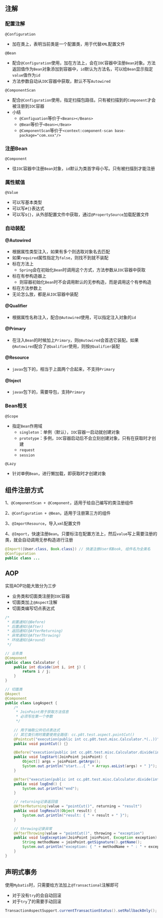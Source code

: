 ## 注解

### 配置注解

`@Configuration`

- 加在类上，表明当前类是一个配置类，用于代替`XML`配置文件

`@Bean`

- 配合`@Configuration`使用，加在方法上，会在`IOC`容器中注册`Bean`对象。方法返回值作为`Bean`对象添加到容器中，`id`默认为方法名，可以给`Bean`显示指定`value`值作为`id`
- 方法参数自动从`IOC`容器中获取，默认不写`Autowired`

`@ComponentScan`
  - 配合`@Configuration`使用，指定扫描包路径。只有被扫描到的`Component`才会被注册到`IOC`容器
- 小结
  - `@Configuation`等价于`<Beans></Beans>`
  - `@Bean`等价于`<Bean></Bean>`
  - `@ComponentScan`等价于`<context:component-scan base-package="com.xxx"/>`

### 注册Bean

`@Component`

- 往`IOC`容器中注册`Bean`对象，`id`默认为类首字母小写。只有被扫描到才能注册

### 属性赋值

`@Value`

- 可以写基本类型
- 可以写`#{}`表达式
- 可以写`${}`，从外部配置文件中获取，通过`@PropertySource`加载配置文件

### 自动装配

#### @Autowired

- 根据属性类型注入，如果有多个则选取对象名去匹配
- 如果`required`属性指定为`false`，则找不到就不装配
- 标在方法上
  - `Spring`会在初始化`Bean`时调用这个方式，方法参数从`IOC`容器中获取
- 标在有参构造器上
  - 则容器初始化`Bean`时不会调用默认的无参构造，而是调用这个有参构造
- 标在方法参数上
- 无论怎么放，都是从`IOC`容器中装配

#### @Qualifier

- 根据属性名称注入，配合`@Autowired`使用，可以指定注入对象的`id`

#### @Primary

- 在注入`Bean`的时候加上`Primary`，则`@Autowired`会首选它装配。如果`@Autowired`配合了`@Qualifier`使用，则按`@Qualifier`装配

#### @Resource

- `javax`包下的，相当于上面两个合起来，不支持`Primary`

#### @Inject

- `javax`包下的，需要导包，支持`Primary`

### Bean相关

`@Scope`

- 指定`Bean`作用域
  - `singleton`：单例（默认），`IOC`容器一启动就创建对象
  - `prototype`：多例，`IOC`容器启动后不会立刻创建对象，只有在获取时才创建
  - `request`
  - `session`

`@Lazy`

- 针对单例`Bean`，进行懒加载，即获取时才创建对象

## 组件注册方式

1、`@ComponentScan + @Component`，适用于给自己编写的类注册组件

2、`@Configuration + @Bean`，适用于注册第三方的组件

3、`@ImportResource`，导入`xml`配置文件

4、`@Import`，快速注册`Bean`。只要标注在配置方法上，然后`value`写上需要注册的类，就会自动调用无参构造进行注册

```java
@Import({User.class, Book.class}) // 快速注册User和Book, 组件名为全类名
@Configuration
public class ...
```

## AOP

实现AOP功能大致分为三步

- 业务类和切面类注册到`IOC`容器
- 切面类加上`@Aspect`注解
- 切面类编写切点表达式

```java
/*
 * 前置通知(@Before)
 * 后置通知(@After)
 * 返回通知(@AfterReturning)
 * 异常通知(@AfterThrowing)
 * 环绕通知(@Around)
 */

// 业务类
@Component
public class Calculator {
    public int divide(int i, int j) {
        return i / j;
    }
}

// 切面类
@Aspect
@Component
public class LogAspect {
    /*
     * JoinPoint用于获取方法信息
     * 必须写在第一个参数
     */
    
    // 用于抽取公共切点表达式
    // 其它类引用时需要使用全路径: cc.p8t.test.aspect.pointCut()
    @Pointcut("execution(public int cc.p8t.test.misc.Calculator.*(..))")
    public void pointCut() {}

    @Before("execution(public int cc.p8t.test.misc.Calculator.divide(int, int))")
    public void logStart(JoinPoint joinPoint) {
        Object[] args = joinPoint.getArgs();
        System.out.println("start...{ " + Arrays.asList(args) + " }");
    }

    @After("execution(public int cc.p8t.test.misc.Calculator.divide(int, int))")
    public void logEnd() {
        System.out.println("end");
    }

    // returning记录返回值
    @AfterReturning(value = "pointCut()", returning = "result")
    public void logResult(Object result) {
        System.out.println("result: { " + result + " }");
    }

    // throwing记录异常
    @AfterThrowing(value = "pointCut()", throwing = "exception")
    public void logException(JoinPoint joinPoint, Exception exception) {
        String methodName = joinPoint.getSignature().getName();
        System.out.println("exception: { " + methodName + " : " + exception + " }");
    }
}
```

## 声明式事务

使用`Mybatis`时，只需要给方法加上`@Transactional`注解即可

- 对于没有`try`的会自动回滚
- 对于`try`了的需要手动回滚

```java
TransactionAspectSupport.currentTransactionStatus().setRollbackOnly();
```

